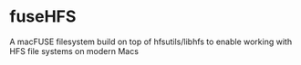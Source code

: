 # fuseHFS
A macFUSE filesystem build on top of hfsutils/libhfs to enable working with HFS file systems on modern Macs
